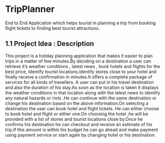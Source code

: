 # TripPlanner
End to End Application which helps tourist in planning a trip from booking flight tickets to finding best tourist attractions.

## 1.1 Project Idea : Description

This project is a holiday planning application that makes it easier to plan trips in a matter of few minutes.By deciding on a destination a user can retrieve  it’s weather conditions , latest news , book hotels and flights for the best price, Identify tourist locations,identify stores close to your hotel and finally receive a confirmation in minutes.It offers a complete package of services for all kinds of travellers.
A user can put in his travel destination and also the duration of his stay.As soon as the location is taken it displays the weather conditions in that location along with the latest news to identify any natural hazards or riots .He can continue with the same destination or change his destination based on the above information.On selecting a destination the user can book hotel and flight tickets .He can either choose to book hotel and flight or either one.On choosing the hotel ,he will be provided with a list of stores and tourist locations close by.Once he confirms his destination he can checkout and receive an estimate of his trip.If this amount is within his budget he can go ahead and make payment using payment service or start again by changing hotel or his destination.




